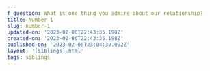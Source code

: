 ```yaml
---
f_question: What is one thing you admire about our relationship?
title: Number 1
slug: number-1
updated-on: '2023-02-06T22:43:35.198Z'
created-on: '2023-02-06T22:43:35.198Z'
published-on: '2023-02-06T23:04:39.092Z'
layout: '[siblings].html'
tags: siblings
---
```



